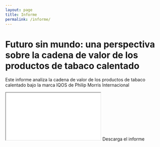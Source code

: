 ```yaml
---
layout: page
title: Informe
permalink: /informe/
---
```

# Futuro sin mundo: una perspectiva sobre la cadena de valor de los productos de tabaco calentado

Este informe analiza la cadena de valor de los productos de tabaco calentado bajo la marca IQOS de Philip Morris Internacional

 <iframe class="embed-responsive-item" src="/img/QOS-product-diagrams-A-iQOS-components-and-use-and-B-iQOS-data-collection.png"></iframe>
Descarga el informe
